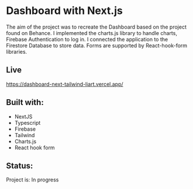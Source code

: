 # Dashboard with Next.js

The aim of the project was to recreate the Dashboard based on the project found on Behance. I implemented the charts.js library to handle charts, Firebase Authentication to log in. I connected the application to the Firestore Database to store data. Forms are supported by React-hook-form libraries.

## Live
https://dashboard-next-tailwind-liart.vercel.app/

## Built with: 

- NextJS
- Typescript
- Firebase
- Tailwind
- Charts.js
- React hook form

## Status:

Project is: In progress


